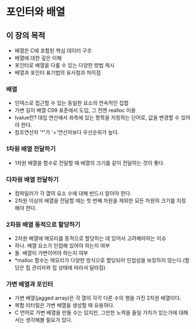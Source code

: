 # 포인터와 배열

## 이 장의 목적
- 배열은 C에 포함된 핵심 데이터 구조
- 배열에 대한 깊은 이해
- 포인터로 배열을 다룰 수 있는 다양한 방법 제시
- 배열과 포인터 표기법의 유사첨과 차이점

### 배열
- 인덱스로 접근할 수 있는 동일한 요소의 연속적인 집합
- 가변 길이 배열 C99 표준에서 도입, 그 전엔 realloc 이용
- lvalue란? 대입 연산에서 좌측에 있는 항목을 지칭하는 단어로, 값을 변경할 수 있어야 한다.
- 참조연산자 '*'가 '+'연산자보다 우선순위가 높다.

### 1차원 배열 전달하기
- 1차원 배열을 함수로 전달할 때 배열의 크기를 같이 전달하는 것이 좋다.

### 다차원 배열 전달하기
- 컴파일러가 각 열의 요소 수에 대해 반드시 알아야 한다.
- 2차원 이상의 배열을 전달할 때는 첫 번째 차원을 제외한 모든 차원의 크기를 지정해야 한다.

### 2차원 배열 동적으로 할당하기
- 2차원 배열에 메모리를 동적으로 할당하는 데 있어서 고려해야하는 이슈
- 하나. 배열 요소가 인접해 있어야 하는지 여부
- 둘. 배열이 가변이어야 하는지 여부
- *malloc 함수는 메모리가 다양한 방식으로 할당되어 인접성을 보장하지 않는다.(할당은 힙 관리자와 힙 상태에 따라서 달라짐)

### 가변 배열과 포인터
- 가변 배열(jagged array)은 각 열이 각각 다른 수의 행을 가진 2차원 배열이다.
- 복합 리터럴은 가변 배열을 생성할 때 유용하다.
- C 언어로 가변 배열을 만들 수는 있지만, 그만한 노력을 들일 가치가 있는가에 대해서는 생각해볼 필요가 있다.
